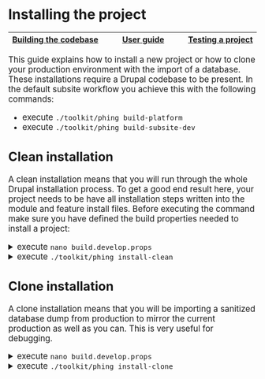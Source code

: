 # Installing the project

<big><table><thead><tr><th nowrap> [Building the codebase](./building-codebase.md#building-the-codebase) </th><th width="100%" align="center"> [User guide](../README.md#user-guide) </th><th nowrap> [Testing a project](./testing-project.md#testing-the-project) </th></tr></thead></table>

This guide explains how to install a new project or how to clone your production
environment with the import of a database. These installations require a Drupal
codebase to be present. In the default subsite workflow you achieve this with
the following commands:

* execute `./toolkit/phing build-platform`
* execute `./toolkit/phing build-subsite-dev`

## Clean installation
A clean installation means that you will run through the whole Drupal
installation process. To get a good end result here, your project needs to be
have all installation steps written into the module and feature install files.
Before executing the command make sure you have defined the build properties
needed to install a project:

<details><summary>execute <code>nano build.develop.props</code></summary><p>

```
# Subsite configuration.
# ----------------------
project.id = myproject
project.install.modules = myproject_core
project.name = My Project
project.theme.default = ec_resp

# Database connection settings.
# -----------------------------
db.type = mysql
db.name = ${project.id}
db.user = root
db.password =
db.host = 127.0.0.1
db.port = 3306
```
</p></details>
<details><summary>execute <code>./toolkit/phing install-clean</code></summary><p>

This target will install your site from scratch and by default it will save the
database right after install to cache it. That way on a future build with the
same platform version you will skip a part of the installation process.
</p></details>

## Clone installation
A clone installation means that you will be importing a sanitized database dump
from production to mirror the current production as well as you can. This is
very useful for debugging.

<details><summary>execute <code>nano build.develop.props</code></summary><p>

```
# Subsite configuration.
# ----------------------
project.id = myproject
project.install.modules = myproject_core
project.name = My Project
project.theme.default = ec_resp

# Database connection settings.
# -----------------------------
db.type = mysql
db.name = ${project.id}
db.user = root
db.password =
db.host = 127.0.0.1
db.port = 3306

# Database download settings.
# ---------------------------
db.dl.username =
db.dl.password =
```
</p></details>
<details><summary>execute <code>./toolkit/phing install-clone</code></summary><p>

Toolkit provide a phing target to clone your subsite project, please refer to
targets documentation get more details.</p>
</details>